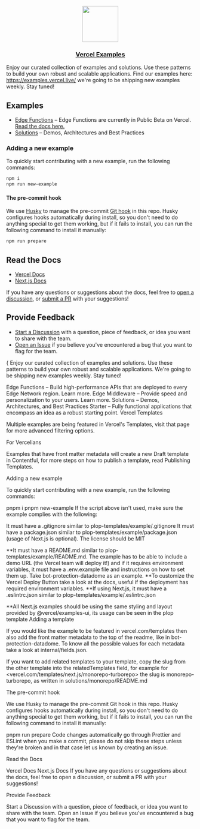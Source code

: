 <p align="center">
  <a href="https://vercel.com">
    <img src="https://assets.vercel.com/image/upload/v1588805858/repositories/vercel/logo.png" height="96">
    <h3 align="center">Vercel Examples</h3>
  </a>
</p>

Enjoy our curated collection of examples and solutions. Use these patterns to build your own robust and scalable applications.
Find our examples here: https://examples.vercel.live/ we're going to be shipping new examples weekly. Stay tuned!

## Examples

- [Edge Functions](/edge-functions) – Edge Functions are currently in Public Beta on Vercel. [Read the docs here.](https://vercel.com/docs/concepts/functions/edge-functions)
- [Solutions](/solutions) – Demos, Architectures and Best Practices

### Adding a new example

To quickly start contributing with a new example, run the following commands:

```bash
npm i
npm run new-example
```

#### The pre-commit hook

We use [Husky](https://typicode.github.io/husky/#/) to manage the pre-commit [Git hook](https://git-scm.com/docs/githooks) in this repo. Husky configures hooks automatically during install, so you don't need to do anything special to get them working, but if it fails to install, you can run the following command to install it manually:

```bash
npm run prepare
```

## Read the Docs

- [Vercel Docs](https://docs.vercel.com/)
- [Next.js Docs](https://nextjs.org/docs)

If you have any questions or suggestions about the docs, feel free to [open a discussion](https://github.com/vercel/examples/discussions), or [submit a PR](https://github.com/vercel/examples/pulls) with your suggestions!

## Provide Feedback

- [Start a Discussion](https://github.com/vercel/examples/discussions) with a question, piece of feedback, or idea you want to share with the team.
- [Open an Issue](https://github.com/vercel/examples/issues) if you believe you've encountered a bug that you want to flag for the team.

{
Enjoy our curated collection of examples and solutions. Use these patterns to build your own robust and scalable applications. We're going to be shipping new examples weekly. Stay tuned!

Edge Functions – Build high-performance APIs that are deployed to every Edge Network region. Learn more.
Edge Middleware – Provide speed and personalization to your users. Learn more.
Solutions – Demos, Architectures, and Best Practices
Starter – Fully functional applications that encompass an idea as a robust starting point.
Vercel Templates

Multiple examples are being featured in Vercel's Templates, visit that page for more advanced filtering options.

For Vercelians

Examples that have front matter metadata will create a new Draft template in Contentful, for more steps on how to publish a template, read Publishing Templates.

Adding a new example

To quickly start contributing with a new example, run the following commands:

pnpm i
pnpm new-example
If the script above isn't used, make sure the example complies with the following:

It must have a .gitignore similar to plop-templates/example/.gitignore
It must have a package.json similar to plop-templates/example/package.json (usage of Next.js is optional). The license should be MIT

**It must have a README.md similar to plop-templates/example/README.md. The example has to be able to include a demo URL (the Vercel team will deploy it!) and if it requires environment variables, it must have a .env.example file and instructions on how to set them up. Take bot-protection-datadome as an example.
**To customize the Vercel Deploy Button take a look at the docs, useful if the deployment has required environment variables.
**If using Next.js, it must have a .eslintrc.json similar to plop-templates/example/.eslintrc.json

**All Next.js examples should be using the same styling and layout provided by @vercel/examples-ui, its usage can be seen in the plop template
Adding a template

If you would like the example to be featured in vercel.com/templates then also add the front matter metadata to the top of the readme, like in bot-protection-datadome. To know all the possible values for each metadata take a look at internal/fields.json.

If you want to add related templates to your template, copy the slug from the other template into the relatedTemplates field, for example for <vercel.com/templates/next.js/monorepo-turborepo> the slug is monorepo-turborepo, as written in solutions/monorepo/README.md

The pre-commit hook

We use Husky to manage the pre-commit Git hook in this repo. Husky configures hooks automatically during install, so you don't need to do anything special to get them working, but if it fails to install, you can run the following command to install it manually:

pnpm run prepare
Code changes automatically go through Prettier and ESLint when you make a commit, please do not skip these steps unless they're broken and in that case let us known by creating an issue.

Read the Docs

Vercel Docs
Next.js Docs
If you have any questions or suggestions about the docs, feel free to open a discussion, or submit a PR with your suggestions!

Provide Feedback

Start a Discussion with a question, piece of feedback, or idea you want to share with the team.
Open an Issue if you believe you've encountered a bug that you want to flag for the team.
